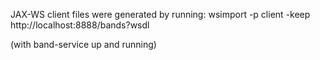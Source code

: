 JAX-WS client files were generated by running:
wsimport -p client -keep http://localhost:8888/bands?wsdl

(with band-service up and running)